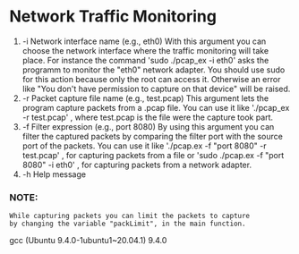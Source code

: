 # Network Traffic Monitoring

1. -i Network interface name (e.g., eth0)
    With this argument you can choose the network interface where the traffic monitoring
    will take place. For instance the command 'sudo ./pcap_ex -i eth0' asks the programm
    to monitor the "eth0" network adapter. You should use sudo for this action because only
    the root can access it. Otherwise an error like "You don't have permission to capture on 
    that device" will be raised.
2. -r Packet capture file name (e.g., test.pcap)
    This argument lets the program capture packets from a .pcap file. You can use it like
    './pcap_ex -r test.pcap' , where test.pcap is the file were the capture took part.
3. -f Filter expression (e.g., port 8080)
    By using this argument you can filter the captured packets by comparing the filter port
    with the source port of the packets. You can use it like './pcap.ex -f "port 8080" -r test.pcap' ,
    for capturing packets from a file or 'sudo ./pcap.ex -f "port 8080" -i eth0' , 
    for capturing packets from a network adapter.
4. -h Help message

### NOTE:
    While capturing packets you can limit the packets to capture
    by changing the variable "packLimit", in the main function.


gcc (Ubuntu 9.4.0-1ubuntu1~20.04.1) 9.4.0